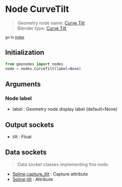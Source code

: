 
# Node CurveTilt

> Geometry node name: [Curve Tilt](https://docs.blender.org/manual/en/latest/modeling/geometry_nodes/curve/curve_tilt.html)<br>
  Blender type: [Curve Tilt](https://docs.blender.org/api/current/bpy.types.GeometryNodeInputCurveTilt.html)
  
<sub>go to [index](/docs/index.md)</sub>

## Initialization

```python
from geonodes import nodes
node = nodes.CurveTilt(label=None)
```



## Arguments


### Node label

- label : Geometry node display label (default=None)

## Output sockets

- tilt : Float

## Data sockets

> Data socket classes implementing this node.
  
  
- [Spline](/docs/sockets/Spline.md).[capture_tilt](/docs/sockets/Spline.md#capture_tilt) : Capture attribute
- [Spline](/docs/sockets/Spline.md).[tilt](/docs/sockets/Spline.md#tilt) : Attribute
  
